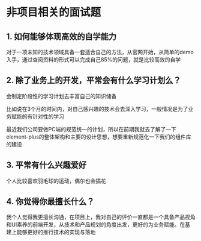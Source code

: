 # 非项目相关的面试题

## 1. 如何能够体现高效的自学能力

对于一项未知的技术领域具备一套适合自己的方法，从官网开始，从简单的demo入手，通过查阅资料的形式可以完成自己85%的问题，就是比较高效的自学

## 2. 除了业务上的开发，平常会有什么学习计划么？

会制定阶段性的学习计划去丰富自己的知识储备

比如说在3个月的时间内，对自己感兴趣的技术会去深入学习，一般情况是为了业务赋能的有针对性的学习

最近我们公司要做PC端的规范统一的计划，所以在前期我就去了解了一下element-plus的整体架构和主要的设计思想，想要重新规范化一下我们的组件库的建设

## 3. 平常有什么兴趣爱好

个人比较喜欢羽毛球的运动，偶尔也会插花

## 4. 你觉得你最擅长什么？

我个人觉得我更擅长沟通，在项目上，我对自己的评价一直都是一个具备产品视角和UI素养的前端开发，从技术和产品规划的角度出发，更好的为业务赋能。在基建上能够更好的推行技术的实现与落地